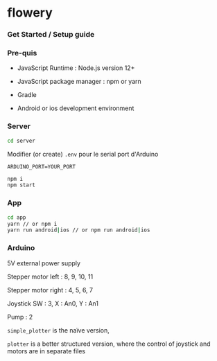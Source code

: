 # flowery
### Get Started / Setup guide

### Pre-quis

- JavaScript Runtime : Node.js version 12+

- JavaScript package manager : npm or yarn

- Gradle
- Android or ios development environment

### Server

```bash
cd server
```

Modifier (or create) `.env` pour le serial port d'Arduino

```env
ARDUINO_PORT=YOUR_PORT
```

```bash
npm i
npm start
```

### App

```bash
cd app
yarn // or npm i
yarn run android|ios // or npm run android|ios
```

### Arduino

5V external power supply

Stepper motor left : 8, 9, 10, 11

Stepper motor right : 4, 5, 6, 7

Joystick SW : 3, X : An0, Y : An1

Pump : 2



`simple_plotter` is the naïve version,

`plotter` is a better structured version, where the control of joystick and motors are in separate files

